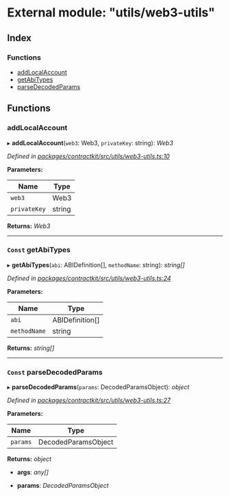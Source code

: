 # External module: "utils/web3-utils"

## Index

### Functions

* [addLocalAccount](_utils_web3_utils_.md#addlocalaccount)
* [getAbiTypes](_utils_web3_utils_.md#const-getabitypes)
* [parseDecodedParams](_utils_web3_utils_.md#const-parsedecodedparams)

## Functions

###  addLocalAccount

▸ **addLocalAccount**(`web3`: Web3, `privateKey`: string): *Web3*

*Defined in [packages/contractkit/src/utils/web3-utils.ts:10](https://github.com/celo-org/celo-monorepo/blob/06adf8b7a/packages/contractkit/src/utils/web3-utils.ts#L10)*

**Parameters:**

Name | Type |
------ | ------ |
`web3` | Web3 |
`privateKey` | string |

**Returns:** *Web3*

___

### `Const` getAbiTypes

▸ **getAbiTypes**(`abi`: ABIDefinition[], `methodName`: string): *string[]*

*Defined in [packages/contractkit/src/utils/web3-utils.ts:24](https://github.com/celo-org/celo-monorepo/blob/06adf8b7a/packages/contractkit/src/utils/web3-utils.ts#L24)*

**Parameters:**

Name | Type |
------ | ------ |
`abi` | ABIDefinition[] |
`methodName` | string |

**Returns:** *string[]*

___

### `Const` parseDecodedParams

▸ **parseDecodedParams**(`params`: DecodedParamsObject): *object*

*Defined in [packages/contractkit/src/utils/web3-utils.ts:27](https://github.com/celo-org/celo-monorepo/blob/06adf8b7a/packages/contractkit/src/utils/web3-utils.ts#L27)*

**Parameters:**

Name | Type |
------ | ------ |
`params` | DecodedParamsObject |

**Returns:** *object*

* **args**: *any[]*

* **params**: *DecodedParamsObject*
